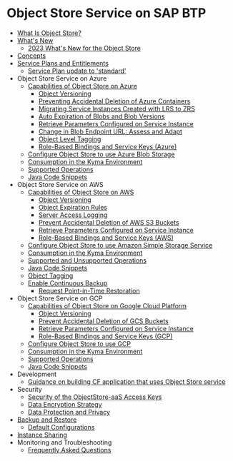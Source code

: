 # Object Store Service on SAP BTP

-   [What Is Object Store?](what-is-object-store-84eb69a.md)
-   [What's New](what-s-new-for-object-store-6882672.md)
    -   [2023 What's New for the Object Store](what-s-new-for-the-object-store-archive-eff1f1f.md)
-   [Concepts](concepts-8c20208.md)
-   [Service Plans and Entitlements](service-plans-and-entitlements-26c3918.md)
    -   [Service Plan update to 'standard'](service-plan-update-to-standard-d891fb7.md)
-   Object Store Service on Azure
    -   [Capabilities of Object Store on Azure](capabilities-of-object-store-on-azure-644df4f.md)
        -   [Object Versioning](object-versioning-7c0f704.md)
        -   [Preventing Accidental Deletion of Azure Containers](preventing-accidental-deletion-of-azure-containers-67e5ba7.md)
        -   [Migrating Service Instances Created with LRS to ZRS](migrating-service-instances-created-with-lrs-to-zrs-29bd262.md)
        -   [Auto Expiration of Blobs and Blob Versions](auto-expiration-of-blobs-and-blob-versions-4162969.md)
        -   [Retrieve Parameters Configured on Service Instance](retrieve-parameters-configured-on-service-instance-8b617c6.md)
        -   [Change in Blob Endpoint URL: Assess and Adapt](change-in-blob-endpoint-url-assess-and-adapt-b87c53a.md)
        -   [Object Level Tagging](object-level-tagging-9d41a24.md)
        -   [Role-Based Bindings and Service Keys \(Azure\)](role-based-bindings-and-service-keys-azure-8be157a.md)
    -   [Configure Object Store to use Azure Blob Storage](configure-object-store-to-use-azure-blob-storage-2a7fb19.md)
    -   [Consumption in the Kyma Environment](consumption-in-the-kyma-environment-9bbfed9.md)
    -   [Supported Operations](supported-operations-302e59d.md)
    -   [Java Code Snippets](java-code-snippets-f95653e.md)
-   Object Store Service on AWS
    -   [Capabilities of Object Store on AWS](capabilities-of-object-store-on-aws-8ec6f59.md)
        -   [Object Versioning](object-versioning-787fbe7.md)
        -   [Object Expiration Rules](object-expiration-rules-52e2c18.md)
        -   [Server Access Logging](server-access-logging-b03c5b9.md)
        -   [Prevent Accidental Deletion of AWS S3 Buckets](prevent-accidental-deletion-of-aws-s3-buckets-8c3c66d.md)
        -   [Retrieve Parameters Configured on Service Instance](retrieve-parameters-configured-on-service-instance-def55f9.md)
        -   [Role-Based Bindings and Service Keys \(AWS\)](role-based-bindings-and-service-keys-aws-d33b31a.md)
    -   [Configure Object Store to use Amazon Simple Storage Service](configure-object-store-to-use-amazon-simple-storage-service-4236b94.md)
    -   [Consumption in the Kyma Environment](consumption-in-the-kyma-environment-11f50ef.md)
    -   [Supported and Unsupported Operations](supported-and-unsupported-operations-8751e18.md)
    -   [Java Code Snippets](java-code-snippets-32517ae.md)
    -   [Object Tagging](object-tagging-245badb.md)
    -   [Enable Continuous Backup](enable-continuous-backup-a37de84.md)
        -   [Request Point-in-Time Restoration](request-point-in-time-restoration-5f5c94a.md)
-   Object Store Service on GCP
    -   [Capabilities of Object Store on Google Cloud Platform](capabilities-of-object-store-on-google-cloud-platform-2ec9c8e.md)
        -   [Object Versioning](object-versioning-f99e258.md)
        -   [Prevent Accidental Deletion of GCS Buckets](prevent-accidental-deletion-of-gcs-buckets-9164ace.md)
        -   [Retrieve Parameters Configured on Service Instance](retrieve-parameters-configured-on-service-instance-c3e904a.md)
        -   [Role-Based Bindings and Service Keys \(GCP\)](role-based-bindings-and-service-keys-gcp-3661acd.md)
    -   [Configure Object Store to use GCP](configure-object-store-to-use-gcp-687cd27.md)
    -   [Consumption in the Kyma Environment](consumption-in-the-kyma-environment-517baac.md)
    -   [Supported Operations](supported-operations-ab7c240.md)
    -   [Java Code Snippets](java-code-snippets-6248ccb.md)
-   Development
    -   [Guidance on building CF application that uses Object Store service](guidance-on-building-cf-application-that-uses-object-store-service-6ff2556.md)
-   Security
    -   [Security of the ObjectStore-aaS Access Keys](security-of-the-objectstore-aas-access-keys-578bb0b.md)
    -   [Data Encryption Strategy](data-encryption-strategy-4a7e6d7.md)
    -   [Data Protection and Privacy](data-protection-and-privacy-dab81b6.md)
-   [Backup and Restore](backup-and-restore-371e080.md)
    -   [Default Configurations](default-configurations-152735d.md)
-   [Instance Sharing](instance-sharing-9560c86.md)
-   Monitoring and Troubleshooting
    -   [Frequently Asked Questions](frequently-asked-questions-e863c37.md)

